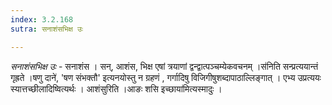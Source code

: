 ```yaml
---
index: 3.2.168
sutra: सनाशंसभिक्ष उः

---
```

_सनाशंसभिक्ष उः_ - सनाशंस । सन्, आशंस, भिक्ष एषां त्रयाणां द्वन्द्वात्पञ्चम्येकवचनम् ।स॑निति सन्प्रत्ययान्तं गृह्रते ।षणु दाने॑, 'षण संभक्तौ' इत्यनयोस्तु न ग्रहणं , गर्गादिषु विजिगीषुशब्दापाठाल्लिङ्गात् । एभ्य उप्रत्ययः स्यात्तच्छीलादिष्वित्यर्थः । आशंसुरिति ।आङः शसि इच्छाया॑मित्यस्मादुः । 